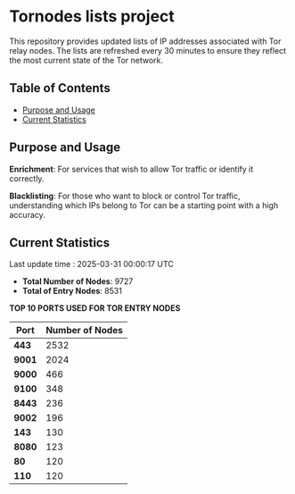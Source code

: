 # Tornodes lists project

This repository provides updated lists of IP addresses associated with Tor relay nodes. The lists are refreshed every 30 minutes to ensure they reflect the most current state of the Tor network.

## Table of Contents

- [Purpose and Usage](#purpose-and-usage)
- [Current Statistics](#current-statistics)


## Purpose and Usage

**Enrichment**: For services that wish to allow Tor traffic or identify it correctly.

**Blacklisting**: For those who want to block or control Tor traffic, understanding which IPs belong to Tor can be a starting point with a high accuracy.

## Current Statistics

Last update time : 2025-03-31 00:00:17 UTC

- **Total Number of Nodes**: 9727
- **Total of Entry Nodes**: 8531

**TOP 10 PORTS USED FOR TOR ENTRY NODES**

| **Port** | **Number of Nodes** |
|------|-----------------|
| **443**   | 2532  |
| **9001**   | 2024  |
| **9000**   | 466  |
| **9100**   | 348  |
| **8443**   | 236  |
| **9002**   | 196  |
| **143**   | 130  |
| **8080**   | 123  |
| **80**   | 120  |
| **110**   | 120  |

